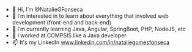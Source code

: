 - 👋 Hi, I’m @NatalieGFonseca
- :dart: I’m interested in to learn about everything that involved web development (front-end and back-end)
- 👀 I’m currently learning Java, Angular, SpringBoot, PHP, NodeJS, etc
- :office: I worked at COMPSIS like a Java developer
- 📫 It's my LinkedIn www.linkedin.com/in/nataliegomesfonseca

<!---
NatalieGFonseca/NatalieGFonseca is a ✨ special ✨ repository because its `README.md` (this file) appears on your GitHub profile.
You can click the Preview link to take a look at your changes.
--->
